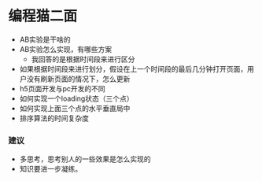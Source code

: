 # 编程猫二面

- AB实验是干啥的
- AB实验怎么实现，有哪些方案
  - 我回答的是根据时间段来进行区分
- 如果根据时间段来进行划分，假设在上一个时间段的最后几分钟打开页面，用户没有刷新页面的情况下，怎么更新
- h5页面开发与pc开发的不同
- 如何实现一个loading状态（三个点）
- 如何实现上面三个点的水平垂直局中
- 排序算法的时间复杂度

### 建议
- 多思考，思考别人的一些效果是怎么实现的
- 知识要进一步凝练。